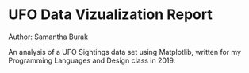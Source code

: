 # UFO Data Vizualization Report
Author: Samantha Burak

An analysis of a UFO Sightings data set using Matplotlib, written for my Programming Languages and Design class in 2019.

